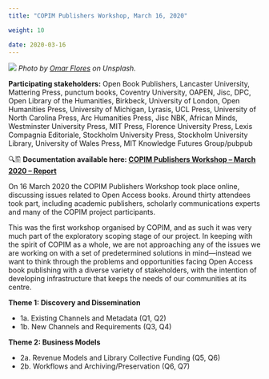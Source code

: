 ```yaml
---
title: "COPIM Publishers Workshop, March 16, 2020"

weight: 10

date: 2020-03-16
---
```


![](https://www.copim.ac.uk/images/omar-flores-MOO6k3RaiwE-unsplash-cropped.jpg)
*Photo by [Omar Flores](https://unsplash.com/@omarg247?utm_source=unsplash&utm_medium=referral&utm_content=creditCopyText) on Unsplash.*

**Participating stakeholders:** Open Book Publishers, Lancaster University, Mattering Press, punctum books, Coventry University, OAPEN, Jisc, DPC, Open Library of the Humanities, Birkbeck, University of London, Open Humanities Press, University of Michigan, Lyrasis, UCL Press, University of North Carolina Press, Arc Humanities Press, Jisc NBK, African Minds, Westminster University Press, MIT Press, Florence University Press, Lexis Compagnia Editoriale, Stockholm University Press, Stockholm University Library, University of Wales Press, MIT Knowledge Futures Group/pubpub

🔍🖺 **Documentation available here: [COPIM Publishers Workshop – March 2020 – Report](https://doi.org/10.21428/785a6451.8e138355)**

On 16 March 2020 the COPIM Publishers Workshop took place online, discussing issues related to Open Access books. Around thirty attendees took part, including academic publishers, scholarly communications experts and many of the COPIM project participants.

This was the first workshop organised by COPIM, and as such it was very much part of the exploratory scoping stage of our project. In keeping with the spirit of COPIM as a whole, we are not approaching any of the issues we are working on with a set of predetermined solutions in mind—instead we want to think through the problems and opportunities facing Open Access book publishing with a diverse variety of stakeholders, with the intention of developing infrastructure that keeps the needs of our communities at its centre.

**Theme 1: Discovery and Dissemination**

* 1a.  Existing Channels and Metadata (Q1, Q2)
* 1b.  New Channels and Requirements (Q3, Q4)

**Theme 2: Business Models**
* 2a.  Revenue Models and Library Collective Funding (Q5, Q6)
* 2b.  Workflows and Archiving/Preservation (Q6, Q7)
